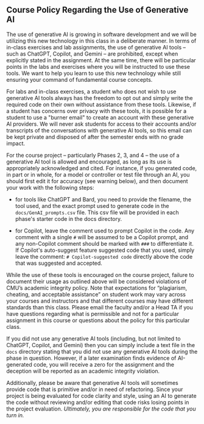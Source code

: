 ## Course Policy Regarding the Use of Generative AI

The use of generative AI is growing in software development and we will be utilizing this new technology in this class in a deliberate manner. In terms of in-class exercises and lab assignments, the use of generative AI tools – such as ChatGPT, Copilot, and Gemini – are prohibited, except when explicitly stated in the assignment. At the same time, there will be particular points in the labs and exercises where you will be instructed to use these tools. We want to help you learn to use this new technology while still ensuring your command of fundamental course concepts.

For labs and in-class exercises, a student who does not wish to use generative AI tools always has the freedom to opt out and simply write the required code on their own without assistance from these tools. Likewise, if a student has concerns over privacy with these tools, it is possible for a student to use a "burner email" to create an account with these generative AI providers. We will never ask students for access to their accounts and/or transcripts of the conversations with generative AI tools, so this email can be kept private and disposed of after the semester ends with no grade impact.

For the course project – particularly Phases 2, 3, and 4 – the use of a generative AI tool is allowed and encouraged, as long as its use is appropriately acknowledged and cited. For instance, if you generated code, in part or in whole, for a model or controller or test file through an AI, you should first edit it for accuracy (see warning below), and then document your work with the following steps:

- for tools like ChatGPT and Bard, you need to provide the filename, the tool used, and the exact prompt used to generate code in the `docs/GenAI_prompts.csv` file. This csv file will be provided in each phase's starter code in the docs directory.

- for Copilot, leave the comment used to prompt Copilot in the code. Any comment with a single `#` will be assumed to be a Copilot prompt, and any non-Copilot comment should be marked with `###` to differentiate it. If Copilot's auto-suggest feature suggested code that you used, simply leave the comment: `# Copilot-suggested code` directly above the code that was suggested and accepted.

While the use of these tools is encouraged on the course project, failure to document their usage as outlined above will be considered violations of CMU’s academic integrity policy. Note that expectations for “plagiarism, cheating, and acceptable assistance” on student work may vary across your courses and instructors and that different courses may have different standards than this class. Please email the faculty and/or a Head TA if you have questions regarding what is permissible and not for a particular assignment in this course or questions about the policy for this particular class.

If you did not use any generative AI tools (including, but not limited to ChatGPT, Copilot, and Gemini) then you can simply include a text file in the `docs` directory stating that you did not use any generative AI tools during the phase in question.  However, if a later examination finds evidence of AI-generated code, you will receive a zero for the assignment and the deception will be reported as an academic integrity violation.

Additionally, please be aware that generative AI tools will sometimes provide code that is primitive and/or in need of refactoring. Since your project is being evaluated for code clarity and style, using an AI to generate the code without reviewing and/or editing that code risks losing points in the project evaluation. _Ultimately, you are responsible for the code that you turn in._
